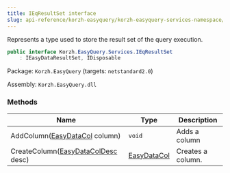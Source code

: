 ```yaml
---
title: IEqResultSet interface
slug: api-reference/korzh-easyquery/korzh-easyquery-services-namespace/ieqresultset-interface
---
```

Represents a type used to store the result set of the query execution.
```csharp
public interface Korzh.EasyQuery.Services.IEqResultSet
    : IEasyDataResultSet, IDisposable

```
Package: `Korzh.EasyQuery` (targets: `netstandard2.0`)

Assembly: `Korzh.EasyQuery.dll`

### Methods

| Name | Type | Description | 
| --- | --- | --- | 
| AddColumn([EasyDataCol](api-reference/easydata-core/easydata-namespace/easydatacol-class) column) | `void` | Adds a column | 
| CreateColumn([EasyDataColDesc](api-reference/easydata-core/easydata-namespace/easydatacoldesc-class) desc) | [EasyDataCol](api-reference/easydata-core/easydata-namespace/easydatacol-class) | Creates a column. |